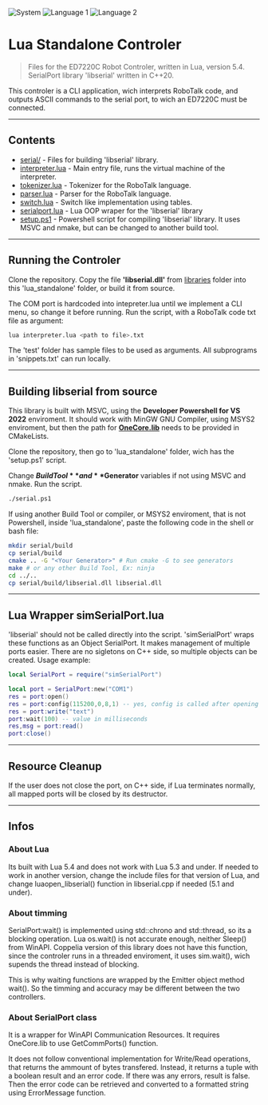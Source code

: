 ![System]
![Language 1]
![Language 2]

# Lua Standalone Controler

> Files for the ED7220C Robot Controler, written in Lua, version 5.4. SerialPort library 'libserial' written in C++20.

This controler is a CLI application, wich interprets RoboTalk code, and outputs ASCII commands to the serial port, to wich an ED7220C must be connected.

---

## Contents
- [serial/][serial] - Files for building 'libserial' library.
- [interpreter.lua][interpreter] - Main entry file, runs the virtual machine of the interpreter.
- [tokenizer.lua][tokenizer] - Tokenizer for the RoboTalk language.
- [parser.lua][parser] - Parser for the RoboTalk language.
- [switch.lua][switch] - Switch like implementation using tables.
- [serialport.lua][serialport] - Lua OOP wraper for the 'libserial' library
- [setup.ps1][setup] - Powershell script for compiling 'libserial' library.
It uses MSVC and nmake, but can be changed to another build tool.

---
## Running the Controler

Clone the repository. Copy the file **'libserial.dll'** from [libraries][libraries] folder into this 'lua_standalone' folder, or build it from source. 

The COM port is hardcoded into intepreter.lua until we implement a CLI menu, so change it before running. Run the script, with a RoboTalk code txt file as argument:

````bash
lua interpreter.lua <path to file>.txt
````
The 'test' folder has sample files to be used as arguments. All subprograms in 'snippets.txt' can run locally.

---

## Building libserial from source

This library is built with MSVC, using the **Developer Powershell for VS 2022** enviroment. It should work with MinGW GNU Compiler, using MSYS2 enviroment, but then the path for [**OneCore.lib**][OneCore] needs to be provided in CMakeLists.

Clone the repository, then go to 'lua_standalone' folder, wich has the 'setup.ps1' script. 

Change **$BuildTool** and **$Generator** variables if not using MSVC and nmake. Run the script.

````bash
./serial.ps1
````
If using another Build Tool or compiler, or MSYS2 enviroment, that is not Powershell, inside 'lua_standalone', paste the following code in the shell or bash file:

````bash
mkdir serial/build
cp serial/build
cmake .. -G "<Your Generator>" # Run cmake -G to see generators
make # or any other Build Tool, Ex: ninja
cd ../..
cp serial/build/libserial.dll libserial.dll
````
---

## Lua Wrapper simSerialPort.lua

'libserial' should not be called directly into the script. 'simSerialPort' wraps these functions as an Object SerialPort. It makes management of multiple ports easier. There are no sigletons on C++ side, so multiple objects can be created. Usage example:

````lua
local SerialPort = require("simSerialPort")

local port = SerialPort:new("COM1")
res = port:open()
res = port:config(115200,0,8,1) -- yes, config is called after opening the port.
res = port:write("text")
port:wait(100) -- value in milliseconds
res,msg = port:read()
port:close()
````
---
## Resource Cleanup

If the user does not close the port, on C++ side, if Lua terminates normally, all mapped ports will be closed by its destructor.

---

## Infos

### About Lua

Its built with Lua 5.4 and does not work with Lua 5.3 and under. If needed to work in another version, change the include files for that version of Lua, and change luaopen_libserial() function in libserial.cpp if needed (5.1 and under).

### About timming

SerialPort:wait() is implemented using std::chrono and std::thread, so its a blocking operation. Lua os.wait() is not accurate enough, neither Sleep() from WinAPI. Coppelia version of this library does not have this function, since the controler runs in a threaded enviroment, it uses sim.wait(), wich supends the thread instead of blocking.

This is why waiting functions are wrapped by the Emitter object method wait(). So the timming and accuracy may be different between the two controllers.

### About SerialPort class

It is a wrapper for WinAPI Communication Resources. It requires OneCore.lib to use GetCommPorts() function. 

It does not follow conventional implementation for Write/Read operations, that returns the ammount of bytes transfered. Instead, it returns a tuple with a boolean result and an error code. If there was any errors, result is false. Then the error code can be retrieved and converted to a formatted string using ErrorMessage function.


[System]: <https://img.shields.io/badge/System-windows-A100FF?style=for-the-badge&logo=windows>

[Language 1]: <https://img.shields.io/badge/Language-lua 5.4-2C2D72?style=for-the-badge&logo=lua>

[Language 2]: <https://img.shields.io/badge/Language-C++20-00599C?style=for-the-badge&logo=cplusplus>

[OneCore]:https://github.com/mateusns12/ED7220C_SIMULATOR/blob/master/libraries/OneCore.Lib

[libraries]:https://github.com/mateusns12/ED7220C_SIMULATOR/tree/master/libraries

[serial]:https://github.com/mateusns12/ED7220C_SIMULATOR/tree/master/lua_standalone/serial

[interpreter]:https://github.com/mateusns12/ED7220C_SIMULATOR/tree/master/lua_standalone/interpreter.lua

[parser]:https://github.com/mateusns12/ED7220C_SIMULATOR/tree/master/lua_standalone/parser.lua

[switch]:https://github.com/mateusns12/ED7220C_SIMULATOR/tree/master/lua_standalone/switch.lua

[tokenizer]:https://github.com/mateusns12/ED7220C_SIMULATOR/tree/master/lua_standalone/tokenizer.lua

[serialport]:https://github.com/mateusns12/ED7220C_SIMULATOR/tree/master/lua_standalone/serialport.lua

[setup]:https://github.com/mateusns12/ED7220C_SIMULATOR/tree/master/lua_standalone/setup.ps1
